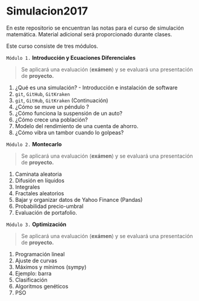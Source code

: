 # Simulacion2017
En este repositorio se encuentran las notas para el curso de simulación matemática. Material adicional será proporcionado durante clases. 

Este curso consiste de tres módulos. 

`Módulo 1.` **Introducción y Ecuaciones Diferenciales**
> Se aplicará una evaluación (**exámen**) y se evaluará una presentación de **proyecto.**
   1. ¿Qué es una simulación?
    - Introducción e instalación de software
   2. `git`, `GitHub`, `GitKraken`
   3. `git`, `GitHub`, `GitKraken` (Continuación)
   4. ¿Cómo se muve un péndulo ? 
   5. ¿Cómo funciona la suspensión de un auto? 
   6. ¿Cómo crece una población?
   7. Modelo del rendimiento de una cuenta de ahorro.
   8. ¿Cómo vibra un tambor cuando lo golpeas?

`Módulo 2.`  **Montecarlo**
> Se aplicará una evaluación (**exámen**) y se evaluará una presentación de **proyecto.**
   1. Caminata aleatoria
   2. Difusión en líquidos
   3. Integrales
   4. Fractales aleatorios
   5. Bajar y organizar datos de Yahoo Finance (Pandas)
   6. Probabilidad precio-umbral
   7. Evaluación de portafolio. 
   
`Módulo 3.` **Optimización**
> Se aplicará una evaluación (**exámen**) y se evaluará una presentación de **proyecto.**
1. Programación lineal
2. Ajuste de curvas
3. Máximos y mínimos (sympy)
4. Ejemplo: barra
5. Clasificación 
6. Algoritmos genéticos
7. PSO
